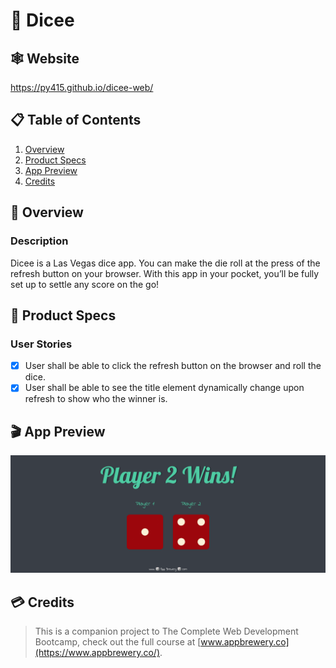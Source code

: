 # 🎲 Dicee
## 🕸 Website

https://py415.github.io/dicee-web/

## 📋 Table of Contents
1. [Overview](#-Overview)
2. [Product Specs](#-Product-Specs)
3. [App Preview](#-App-Preview)
4. [Credits](#-Credits)

## 👀 Overview
### Description

Dicee is a Las Vegas dice app. You can make the die roll at the press of the refresh button on your browser. With this app in your pocket, you’ll be fully set up to settle any score on the go!

## 📕 Product Specs
### User Stories

- [x] User shall be able to click the refresh button on the browser and roll the dice.
- [x] User shall be able to see the title element dynamically change upon refresh to show who the winner is.

## 🎬 App Preview

<img src="https://raw.githubusercontent.com/py415/app-resources/master/Mockups/web/3.%20dicee-full-screen.png">

## 💳 Credits

> This is a companion project to The Complete Web Development Bootcamp, check out the full course at [www.appbrewery.co](https://www.appbrewery.co/).
